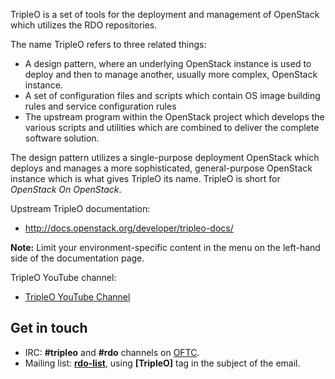 TripleO is a set of tools for the deployment and management of OpenStack which utilizes the RDO repositories.

The name TripleO refers to three related things:

* A design pattern, where an underlying OpenStack instance is used to deploy and then to manage another, usually more complex, OpenStack instance.
* A set of configuration files and scripts which contain OS image building rules and service configuration rules
* The upstream program within the OpenStack project which develops the various scripts and utilities which are combined to deliver the complete software solution.

The design pattern utilizes a single-purpose deployment OpenStack which deploys and manages a more sophisticated, general-purpose OpenStack instance which is what gives TripleO its name. TripleO is short for *OpenStack On OpenStack*.

Upstream TripleO documentation:

* <http://docs.openstack.org/developer/tripleo-docs/>

**Note:** Limit your environment-specific content in the menu on the left-hand side of the documentation page.

TripleO YouTube channel:

* [TripleO YouTube Channel](https://www.youtube.com/channel/UCNGDxZGwUELpgaBoLvABsTA/)

Get in touch
------------

* IRC: **\#tripleo** and **\#rdo** channels on [OFTC](http://oftc.net/).
* Mailing list: [**rdo-list**](https://www.redhat.com/mailman/listinfo/rdo-list), using **[TripleO]** tag in the subject of the email.